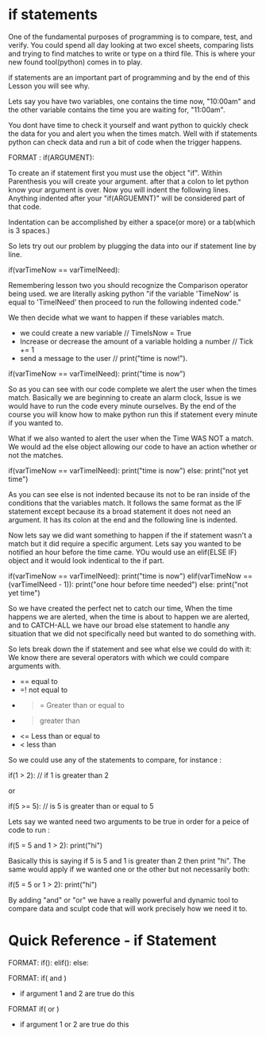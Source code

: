 # if statements

One of the fundamental purposes of programming is to compare, test, and
verify. You could spend all day looking at two excel sheets, comparing lists
and trying to find matches to write or type on a third file. This is where your
new found tool(python) comes in to play.

if statements are an important part of programming and by the end of this Lesson
you will see why.

Lets say you have two variables, one contains the time now, "10:00am" and the
other variable contains the time you are waiting for, "11:00am".

You dont have time to check it yourself and want python to quickly check the
data for you and alert you when the times match. Well with if statements python
can check data and run a bit of code when the trigger happens.

FORMAT :
if(ARGUMENT):
  <DO THIS>

To create an if statement first you must use the object "if". Within Parenthesis
you will create your argument. after that a colon to let python know your argument is over.
Now you will indent the following lines. Anything indented after your
"if(ARGUEMNT)" will be considered part of that code.

Indentation can be accomplished by either a space(or more) or a tab(which is 3
spaces.)

So lets try out our problem by plugging the data into our if statement line by
line.

if(varTimeNow == varTimeINeed):

Remembering lesson two you should recognize the Comparison operator being used.
we are literally asking python "if the variable 'TimeNow' is equal to 'TimeINeed'
then proceed to run the following indented code."

We then decide what we want to happen if these variables match.
   - we could create a new variable //  TimeIsNow = True
   - Increase or decrease the amount of a variable holding a number // Tick += 1
   - send a message to the user  // print("time is now!").

if(varTimeNow == varTimeINeed):
  print("time is now")

So as you can see with our code complete we alert the user when the times match.
Basically we are beginning to create an alarm clock, Issue is we would have
to run the code every minute ourselves. By the end of the course you will know
how to make python run this if statement every minute if you wanted to.

What if we also wanted to alert the user when the Time WAS NOT a match. We would
ad the else object allowing our code to have an action whether or not the
matches.

if(varTimeNow == varTimeINeed):
  print("time is now")
else:
  print("not yet time")

As you can see else is not indented because its not to be ran inside of the
conditions that the variables match. It follows the same format as the IF statement except because its
a broad statement it does not need an argument. It has its colon at the end and
the following line is indented.

Now lets say we did want something to happen if the if statement wasn't a match but
it did require a specific argument. Lets say you wanted to be notified an hour
before the time came. YOu would use an elif(ELSE IF) object and it would look indentical
to the if part.

if(varTimeNow == varTimeINeed):
  print("time is now")
elif(varTimeNow == (varTimeINeed - 1)):
  print("one hour before time needed")
else:
  print("not yet time")

So we have created the perfect net to catch our time, When the time happens we
are alerted, when the time is about to happen we are alerted, and to CATCH-ALL
we have our broad else statement to handle any situation that we did not
specifically need but wanted to do something with.

So lets break down the if statement and see what else we could do with it:
We know there are several operators with which we could compare arguments with.

  - == equal to
  - =! not equal to
  - >= Greater than or equal to
  - > greater than
  - <= Less than or equal to
  - < less than

So we could use any of the statements to compare, for instance :

if(1 > 2): // if 1 is greater than 2

or

if(5 >= 5): // is 5 is greater than or equal to 5

Lets say we wanted need two arguments to be true in order for a peice of code to
run :

if(5 = 5 and 1 > 2):
  print("hi")

Basically this is saying if 5 is 5 and 1 is greater than 2 then print "hi". The
same would apply if we wanted one or the other but not necessarily both:

if(5 = 5 or 1 > 2):
  print("hi")

By adding "and" or "or" we have a really powerful and dynamic tool to compare
data and sculpt code that will work precisely how we need it to.

# Quick Reference - if Statement

FORMAT:
if(<ARGUMENT>):
  <DO THIS>
elif(<ARGUMENT>):
  <DO THIS>
else:
  <DO THIS>

FORMAT:
if(<ARGUMENT> and <ARGUEMENT>)
  - if argument 1 and 2 are true do this

FORMAT
if(<ARGUMENT> or <ARGUEMENT>)
  - if argument 1 or 2 are true do this
